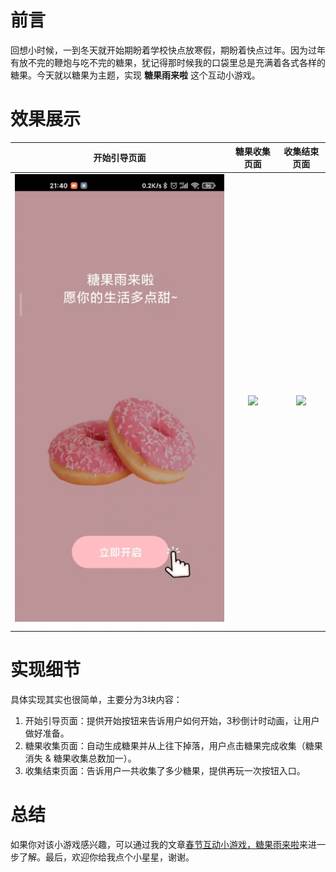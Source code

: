 # 前言
回想小时候，一到冬天就开始期盼着学校快点放寒假，期盼着快点过年。因为过年有放不完的鞭炮与吃不完的糖果，犹记得那时候我的口袋里总是充满着各式各样的糖果。今天就以糖果为主题，实现 **糖果雨来啦** 这个互动小游戏。


# 效果展示

| 开始引导页面 | 糖果收集页面 | 收集结束页面 |
| :---: | :---: | :---: |
| <img src="https://github.com/JereChen11/Candy-Catch/raw/main/image/start.gif"> | <img src="https://github.com/JereChen11/Candy-Catch/raw/main/image/center.gif"> | <img src="https://github.com/JereChen11/Candy-Catch/raw/main/image/end.gif"> |


# 实现细节
具体实现其实也很简单，主要分为3块内容：
1. 开始引导页面：提供开始按钮来告诉用户如何开始，3秒倒计时动画，让用户做好准备。
2. 糖果收集页面：自动生成糖果并从上往下掉落，用户点击糖果完成收集（糖果消失 & 糖果收集总数加一）。
3. 收集结束页面：告诉用户一共收集了多少糖果，提供再玩一次按钮入口。

# 总结
如果你对该小游戏感兴趣，可以通过我的文章[春节互动小游戏，糖果雨来啦](https://juejin.cn/post/7054194708410531876)来进一步了解。最后，欢迎你给我点个小星星，谢谢。
